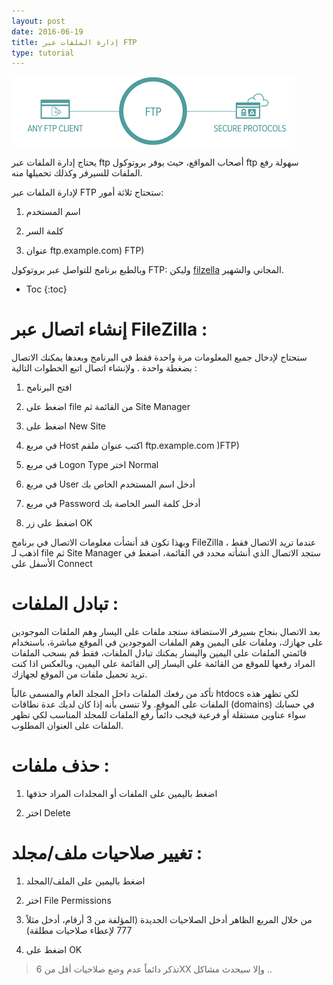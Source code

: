 ```yaml
---
layout: post
date: 2016-06-19
title: إدارة الملفات عبر FTP
type: tutorial
---
```



![ftp](/assets/ftp.png)


يحتاج إدارة الملفات عبر ftp أصحاب المواقع، حيث يوفر بروتوكول ftp سهولة رفع الملفات للسيرفر وكذلك تحميلها منه.


لإدارة الملفات عبر FTP ستحتاج ثلاثة أمور:


1. اسم المستخدم

2. كلمة السر

3. عنوان ftp.example.com) FTP)


وبالطبع برنامج للتواصل عبر بروتوكول FTP: وليكن [filzella](http://filezilla.net/download) المجاني والشهير.


* Toc
{:toc}

# إنشاء اتصال عبر FileZilla :


ستحتاج لإدخال جميع المعلومات مرة واحدة فقط في البرنامج وبعدها يمكنك الاتصال بضغطة واحدة . ولإنشاء اتصال اتبع الخطوات التالية :


1. افتح البرنامج

2. اضغط على file من القائمة ثم Site Manager

3. اضغط على New Site

4. في مربع Host اكتب عنوان ملقم ftp.example.com )FTP)

5. في مربع Logon Type اختر Normal

6. في مربع User أدخل اسم المستخدم الخاص بك

7. في مربع Password أدخل كلمة السر الخاصة بك

8. اضغط على زر OK


وبهذا تكون قد أنشأت معلومات الاتصال في برنامج FileZilla ، عندما تريد الاتصال فقط اذهب لـ file ثم Site Manager ستجد الاتصال الذي أنشأته محدد في القائمة، اضغط في الأسفل على Connect


# تبادل الملفات :



بعد الاتصال بنجاح بسيرفر الاستضافة ستجد ملفات على اليسار وهم الملفات الموجودين على جهازك، وملفات على اليمين وهم الملفات الموجودين في الموقع مباشرة، باستخدام قائمتي الملفات على اليمين واليسار يمكنك تبادل الملفات، فقط قم بسحب الملفات المراد رفعها للموقع من القائمة على اليسار إلى القائمة على اليمين، وبالعكس اذا كنت تريد تحميل ملفات من الموقع لجهازك.


تأكد من رفعك الملفات داخل المجلد العام والمسمى غالباً htdocs لكي تظهر هذه الملفات على الموقع. ولا تنسى بأنه إذا كان لديك عدة نطاقات (domains) في حسابك سواء عناوين مستقلة أو فرعية فيجب دائماً رفع الملفات للمجلد المناسب لكي تظهر الملفات على العنوان المطلوب.


# حذف ملفات :


1. اضغط باليمين على الملفات أو المجلدات المراد حذفها

2. اختر Delete


# تغيير صلاحيات ملف/مجلد :


1. اضغط باليمين على الملف/المجلد

2. اختر File Permissions

3. من خلال المربع الظاهر أدخل الصلاحيات الجديدة (المؤلفة من 3 أرقام، أدخل مثلاً 777 لإعطاء صلاحيات مطلقة)

4. اضغط على OK


> تذكر دائماً عدم وضع صلاحيات أقل من 6XX وإلا سيحدث مشاكل ..






